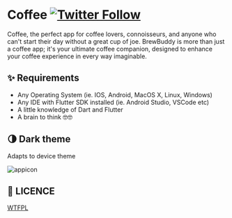 # Coffee [![Twitter Follow](https://img.shields.io/twitter/follow/hemilsolanki.svg?style=social)](https://twitter.com/hemilsolanki)

Coffee, the perfect app for coffee lovers, connoisseurs, and anyone who can't start their day without a great cup of joe. BrewBuddy is more than just a coffee app; it's your ultimate coffee companion, designed to enhance your coffee experience in every way imaginable.

## ✨ Requirements
* Any Operating System (ie. IOS, Android, MacOS X, Linux, Windows)
* Any IDE with Flutter SDK installed (ie. Android Studio, VSCode etc)
* A little knowledge of Dart and Flutter
* A brain to think 🤓🤓

## 🌗 Dark theme
Adapts to device theme

![appicon](https://github.com/Hemil-Solanki/CoffeeUI/assets/101650059/eb5da7c4-3442-47b5-b19b-4f0b35bd64d9)

## 🔖 LICENCE
[WTFPL](http://www.wtfpl.net/about/)